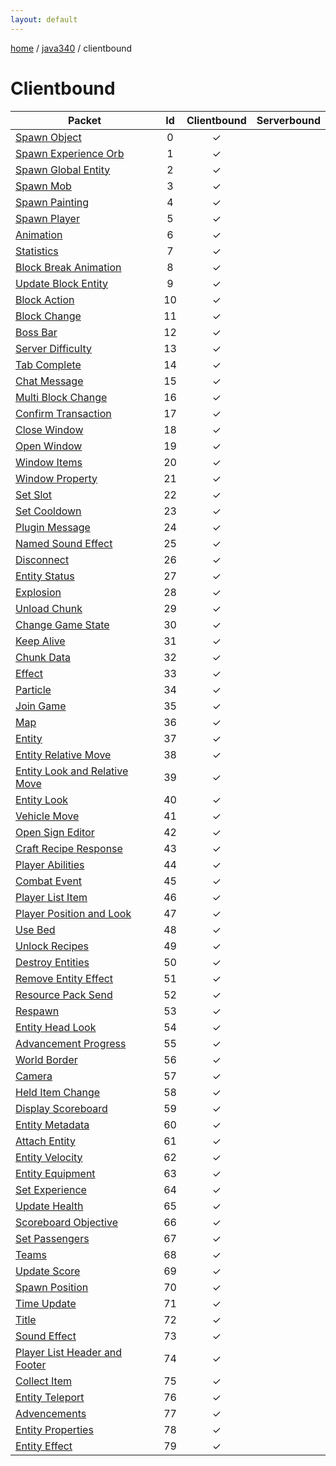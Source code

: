 ```yaml
---
layout: default
---
```


[home](/)  /  [java340](/protocol/java340)  /  clientbound

# Clientbound

Packet | Id | Clientbound | Serverbound
---|:---:|:---:|:---:
[Spawn Object](clientbound/spawn-object) | 0 | ✓ |  
[Spawn Experience Orb](clientbound/spawn-experience-orb) | 1 | ✓ |  
[Spawn Global Entity](clientbound/spawn-global-entity) | 2 | ✓ |  
[Spawn Mob](clientbound/spawn-mob) | 3 | ✓ |  
[Spawn Painting](clientbound/spawn-painting) | 4 | ✓ |  
[Spawn Player](clientbound/spawn-player) | 5 | ✓ |  
[Animation](clientbound/animation) | 6 | ✓ |  
[Statistics](clientbound/statistics) | 7 | ✓ |  
[Block Break Animation](clientbound/block-break-animation) | 8 | ✓ |  
[Update Block Entity](clientbound/update-block-entity) | 9 | ✓ |  
[Block Action](clientbound/block-action) | 10 | ✓ |  
[Block Change](clientbound/block-change) | 11 | ✓ |  
[Boss Bar](clientbound/boss-bar) | 12 | ✓ |  
[Server Difficulty](clientbound/server-difficulty) | 13 | ✓ |  
[Tab Complete](clientbound/tab-complete) | 14 | ✓ |  
[Chat Message](clientbound/chat-message) | 15 | ✓ |  
[Multi Block Change](clientbound/multi-block-change) | 16 | ✓ |  
[Confirm Transaction](clientbound/confirm-transaction) | 17 | ✓ |  
[Close Window](clientbound/close-window) | 18 | ✓ |  
[Open Window](clientbound/open-window) | 19 | ✓ |  
[Window Items](clientbound/window-items) | 20 | ✓ |  
[Window Property](clientbound/window-property) | 21 | ✓ |  
[Set Slot](clientbound/set-slot) | 22 | ✓ |  
[Set Cooldown](clientbound/set-cooldown) | 23 | ✓ |  
[Plugin Message](clientbound/plugin-message) | 24 | ✓ |  
[Named Sound Effect](clientbound/named-sound-effect) | 25 | ✓ |  
[Disconnect](clientbound/disconnect) | 26 | ✓ |  
[Entity Status](clientbound/entity-status) | 27 | ✓ |  
[Explosion](clientbound/explosion) | 28 | ✓ |  
[Unload Chunk](clientbound/unload-chunk) | 29 | ✓ |  
[Change Game State](clientbound/change-game-state) | 30 | ✓ |  
[Keep Alive](clientbound/keep-alive) | 31 | ✓ |  
[Chunk Data](clientbound/chunk-data) | 32 | ✓ |  
[Effect](clientbound/effect) | 33 | ✓ |  
[Particle](clientbound/particle) | 34 | ✓ |  
[Join Game](clientbound/join-game) | 35 | ✓ |  
[Map](clientbound/map) | 36 | ✓ |  
[Entity](clientbound/entity) | 37 | ✓ |  
[Entity Relative Move](clientbound/entity-relative-move) | 38 | ✓ |  
[Entity Look and Relative Move](clientbound/entity-look-and-relative-move) | 39 | ✓ |  
[Entity Look](clientbound/entity-look) | 40 | ✓ |  
[Vehicle Move](clientbound/vehicle-move) | 41 | ✓ |  
[Open Sign Editor](clientbound/open-sign-editor) | 42 | ✓ |  
[Craft Recipe Response](clientbound/craft-recipe-response) | 43 | ✓ |  
[Player Abilities](clientbound/player-abilities) | 44 | ✓ |  
[Combat Event](clientbound/combat-event) | 45 | ✓ |  
[Player List Item](clientbound/player-list-item) | 46 | ✓ |  
[Player Position and Look](clientbound/player-position-and-look) | 47 | ✓ |  
[Use Bed](clientbound/use-bed) | 48 | ✓ |  
[Unlock Recipes](clientbound/unlock-recipes) | 49 | ✓ |  
[Destroy Entities](clientbound/destroy-entities) | 50 | ✓ |  
[Remove Entity Effect](clientbound/remove-entity-effect) | 51 | ✓ |  
[Resource Pack Send](clientbound/resource-pack-send) | 52 | ✓ |  
[Respawn](clientbound/respawn) | 53 | ✓ |  
[Entity Head Look](clientbound/entity-head-look) | 54 | ✓ |  
[Advancement Progress](clientbound/advancement-progress) | 55 | ✓ |  
[World Border](clientbound/world-border) | 56 | ✓ |  
[Camera](clientbound/camera) | 57 | ✓ |  
[Held Item Change](clientbound/held-item-change) | 58 | ✓ |  
[Display Scoreboard](clientbound/display-scoreboard) | 59 | ✓ |  
[Entity Metadata](clientbound/entity-metadata) | 60 | ✓ |  
[Attach Entity](clientbound/attach-entity) | 61 | ✓ |  
[Entity Velocity](clientbound/entity-velocity) | 62 | ✓ |  
[Entity Equipment](clientbound/entity-equipment) | 63 | ✓ |  
[Set Experience](clientbound/set-experience) | 64 | ✓ |  
[Update Health](clientbound/update-health) | 65 | ✓ |  
[Scoreboard Objective](clientbound/scoreboard-objective) | 66 | ✓ |  
[Set Passengers](clientbound/set-passengers) | 67 | ✓ |  
[Teams](clientbound/teams) | 68 | ✓ |  
[Update Score](clientbound/update-score) | 69 | ✓ |  
[Spawn Position](clientbound/spawn-position) | 70 | ✓ |  
[Time Update](clientbound/time-update) | 71 | ✓ |  
[Title](clientbound/title) | 72 | ✓ |  
[Sound Effect](clientbound/sound-effect) | 73 | ✓ |  
[Player List Header and Footer](clientbound/player-list-header-and-footer) | 74 | ✓ |  
[Collect Item](clientbound/collect-item) | 75 | ✓ |  
[Entity Teleport](clientbound/entity-teleport) | 76 | ✓ |  
[Advencements](clientbound/advencements) | 77 | ✓ |  
[Entity Properties](clientbound/entity-properties) | 78 | ✓ |  
[Entity Effect](clientbound/entity-effect) | 79 | ✓ |

